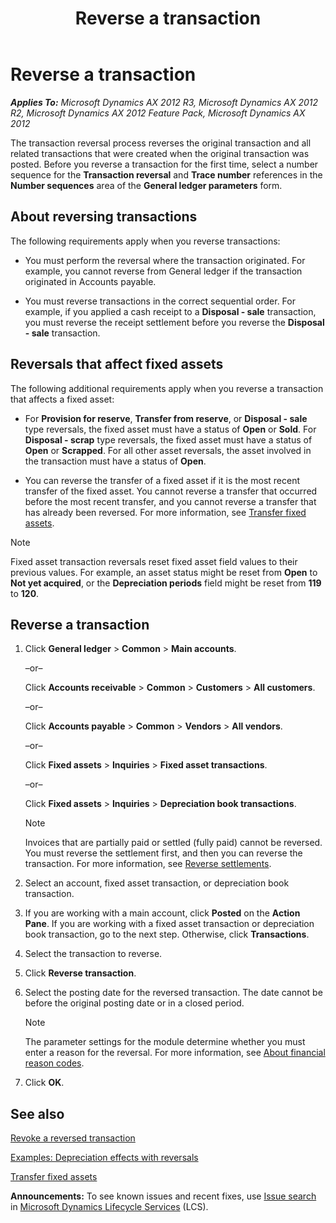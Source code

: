 ﻿---
title: Reverse a transaction
TOCTitle: Reverse a transaction
ms:assetid: 1f711ff8-4cad-493f-9a98-8ff1a5439f15
ms:mtpsurl: https://technet.microsoft.com/en-us/library/Aa496782(v=AX.60)
ms:contentKeyID: 36056151
ms.date: 04/18/2014
mtps_version: v=AX.60
---

# Reverse a transaction 


_**Applies To:** Microsoft Dynamics AX 2012 R3, Microsoft Dynamics AX 2012 R2, Microsoft Dynamics AX 2012 Feature Pack, Microsoft Dynamics AX 2012_

The transaction reversal process reverses the original transaction and all related transactions that were created when the original transaction was posted. Before you reverse a transaction for the first time, select a number sequence for the **Transaction reversal** and **Trace number** references in the **Number sequences** area of the **General ledger parameters** form.

## About reversing transactions

The following requirements apply when you reverse transactions:

  - You must perform the reversal where the transaction originated. For example, you cannot reverse from General ledger if the transaction originated in Accounts payable.

  - You must reverse transactions in the correct sequential order. For example, if you applied a cash receipt to a **Disposal - sale** transaction, you must reverse the receipt settlement before you reverse the **Disposal - sale** transaction.

## Reversals that affect fixed assets

The following additional requirements apply when you reverse a transaction that affects a fixed asset:

  - For **Provision for reserve**, **Transfer from reserve**, or **Disposal - sale** type reversals, the fixed asset must have a status of **Open** or **Sold**. For **Disposal - scrap** type reversals, the fixed asset must have a status of **Open** or **Scrapped**. For all other asset reversals, the asset involved in the transaction must have a status of **Open**.

  - You can reverse the transfer of a fixed asset if it is the most recent transfer of the fixed asset. You cannot reverse a transfer that occurred before the most recent transfer, and you cannot reverse a transfer that has already been reversed. For more information, see [Transfer fixed assets](transfer-fixed-assets.md).


> [!NOTE]
> <P>Fixed asset transaction reversals reset fixed asset field values to their previous values. For example, an asset status might be reset from <STRONG>Open</STRONG> to <STRONG>Not yet acquired</STRONG>, or the <STRONG>Depreciation periods</STRONG> field might be reset from <STRONG>119</STRONG> to <STRONG>120</STRONG>.</P>



## Reverse a transaction

1.  Click **General ledger** \> **Common** \> **Main accounts**.
    
    –or–
    
    Click **Accounts receivable** \> **Common** \> **Customers** \> **All customers**.
    
    –or–
    
    Click **Accounts payable** \> **Common** \> **Vendors** \> **All vendors**.
    
    –or–
    
    Click **Fixed assets** \> **Inquiries** \> **Fixed asset transactions**.
    
    –or–
    
    Click **Fixed assets** \> **Inquiries** \> **Depreciation book transactions**.
    

    > [!NOTE]
    > <P>Invoices that are partially paid or settled (fully paid) cannot be reversed. You must reverse the settlement first, and then you can reverse the transaction. For more information, see <A href="reverse-settlements.md">Reverse settlements</A>.</P>



2.  Select an account, fixed asset transaction, or depreciation book transaction.

3.  If you are working with a main account, click **Posted** on the **Action Pane**. If you are working with a fixed asset transaction or depreciation book transaction, go to the next step. Otherwise, click **Transactions**.

4.  Select the transaction to reverse.

5.  Click **Reverse transaction**.

6.  Select the posting date for the reversed transaction. The date cannot be before the original posting date or in a closed period.
    

    > [!NOTE]
    > <P>The parameter settings for the module determine whether you must enter a reason for the reversal. For more information, see <A href="about-financial-reason-codes.md">About financial reason codes</A>.</P>



7.  Click **OK**.

## See also

[Revoke a reversed transaction](revoke-a-reversed-transaction.md)

[Examples: Depreciation effects with reversals](examples-depreciation-effects-with-reversals.md)

[Transfer fixed assets](transfer-fixed-assets.md)

  
**Announcements:** To see known issues and recent fixes, use [Issue search](http://go.microsoft.com/fwlink/?linkid=389258) in [Microsoft Dynamics Lifecycle Services](http://go.microsoft.com/fwlink/?linkid=306505) (LCS).

